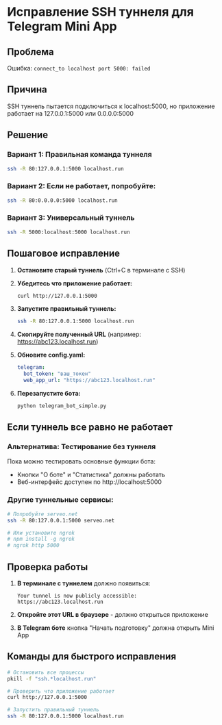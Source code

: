 # Исправление SSH туннеля для Telegram Mini App

## Проблема
Ошибка: `connect_to localhost port 5000: failed`

## Причина
SSH туннель пытается подключиться к localhost:5000, но приложение работает на 127.0.0.1:5000 или 0.0.0.0:5000

## Решение

### Вариант 1: Правильная команда туннеля
```bash
ssh -R 80:127.0.0.1:5000 localhost.run
```

### Вариант 2: Если не работает, попробуйте:
```bash
ssh -R 80:0.0.0.0:5000 localhost.run
```

### Вариант 3: Универсальный туннель
```bash
ssh -R 5000:localhost:5000 localhost.run
```

## Пошаговое исправление

1. **Остановите старый туннель** (Ctrl+C в терминале с SSH)

2. **Убедитесь что приложение работает:**
   ```bash
   curl http://127.0.0.1:5000
   ```

3. **Запустите правильный туннель:**
   ```bash
   ssh -R 80:127.0.0.1:5000 localhost.run
   ```

4. **Скопируйте полученный URL** (например: https://abc123.localhost.run)

5. **Обновите config.yaml:**
   ```yaml
   telegram:
     bot_token: "ваш_токен"
     web_app_url: "https://abc123.localhost.run"
   ```

6. **Перезапустите бота:**
   ```bash
   python telegram_bot_simple.py
   ```

## Если туннель все равно не работает

### Альтернатива: Тестирование без туннеля
Пока можно тестировать основные функции бота:
- Кнопки "О боте" и "Статистика" должны работать
- Веб-интерфейс доступен по http://localhost:5000

### Другие туннельные сервисы:
```bash
# Попробуйте serveo.net
ssh -R 80:127.0.0.1:5000 serveo.net

# Или установите ngrok
# npm install -g ngrok
# ngrok http 5000
```

## Проверка работы

1. **В терминале с туннелем** должно появиться:
   ```
   Your tunnel is now publicly accessible:
   https://abc123.localhost.run
   ```

2. **Откройте этот URL в браузере** - должно открыться приложение

3. **В Telegram боте** кнопка "Начать подготовку" должна открыть Mini App

## Команды для быстрого исправления

```bash
# Остановить все процессы
pkill -f "ssh.*localhost.run"

# Проверить что приложение работает
curl http://127.0.0.1:5000

# Запустить правильный туннель
ssh -R 80:127.0.0.1:5000 localhost.run
```